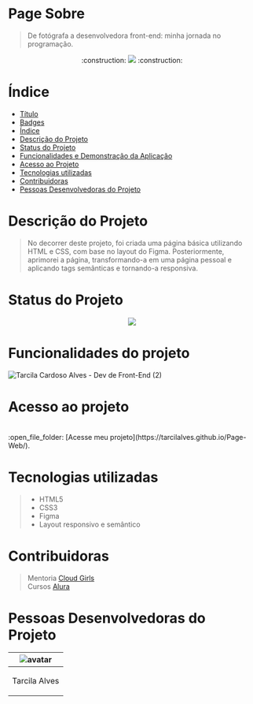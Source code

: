 
# Page Sobre
> De fotógrafa a desenvolvedora front-end: minha jornada no programação.

<p align="center">  :construction: <img src="https://img.shields.io/badge/<STATUS>- Finalizado -<COLOR>"> :construction: </p>



# Índice

* [Título](#Título)
* [Badges](#badges)
* [Índice](#índice)
* [Descrição do Projeto](#descrição-do-projeto)
* [Status do Projeto](#status-do-Projeto)
* [Funcionalidades e Demonstração da Aplicação](#funcionalidades-e-demonstração-da-aplicação)
* [Acesso ao Projeto](#acesso-ao-projeto)
* [Tecnologias utilizadas](#tecnologias-utilizadas)
* [Contribuidoras](#contribuidoras)
* [Pessoas Desenvolvedoras do Projeto](#pessoas-desenvolvedoras)

# Descrição do Projeto


> No decorrer deste projeto, foi criada uma página básica utilizando HTML e CSS, com base no layout do Figma. 
Posteriormente, aprimorei a página, transformando-a em uma página pessoal e aplicando tags semânticas e tornando-a responsiva.


# Status do Projeto
<p align="center ">
<img src="https://img.shields.io/badge/<STATUS>- Finalizado-<COLOR>"> 
</p>

# Funcionalidades do projeto









![Tarcila Cardoso Alves - Dev de Front-End (2)](https://user-images.githubusercontent.com/107896645/235994134-8cae044f-c89a-4ab1-915a-72ce5c85aad1.png)






# Acesso ao projeto

 <br> 
:open_file_folder: [Acesse meu projeto](https://tarcilalves.github.io/Page-Web/).


# Tecnologias utilizadas

>  - HTML5
>  - CSS3
>  - Figma
>  - Layout responsivo e semântico

# Contribuidoras

> Mentoria [Cloud Girls](https://www.cloudgirls.com.br)<br>
> Cursos [Alura](https://cursos.alura.com.br/)


# Pessoas Desenvolvedoras do Projeto

| ![avatar](https://user-images.githubusercontent.com/107896645/235791608-5f4b93d5-017c-402f-bef2-c262fa1b1f0c.png)  |
| ------------- |
| <p align="center">Tarcila Alves</p> | 



